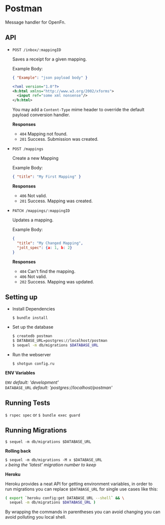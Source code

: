 Postman
=======

Message handler for OpenFn.

API
---

* `POST /inbox/:mappingID`
  
  Saves a receipt for a given mapping.

  Example Body:

  ```json
  { "Example": "json payload body" }
  ```

  ```xml
  <?xml version="1.0"?>
  <h:html xmlns="http://www.w3.org/2002/xforms">
    <input ref="some xml nonsense"/>
  </h:html>
  ```

  You may add a `Content-Type` mime header to override the default
  payload conversion handler.

  **Responses**

  - `404` Mapping not found.
  - `201` Success. Submission was created.

* `POST /mappings`
  
  Create a new Mapping

  Example Body:

  ```json
  { "title": "My First Mapping" }
  ```

  **Responses**

  - `406` Not valid.
  - `201` Success. Mapping was created.

* `PATCH /mappings/:mappingID`
  
  Updates a mapping.

  Example Body:

  ```json
  {
    "title": "My Changed Mapping",
    "jolt_spec": {a: 1, b: 2}
  }
  ```

  **Responses**

  - `404` Can't find the mapping.
  - `406` Not valid.
  - `202` Success. Mapping was updated.

Setting up
----------

- Install Dependencies

  `$ bundle install`

- Set up the database

  ```sh
  $ createdb postman  
  $ DATABASE_URL=postgres://localhost/postman  
  $ sequel -m db/migrations $DATABASE_URL   
  ```

- Run the webserver

  `$ shotgun config.ru`

**ENV Variables**

`ENV`          *default: 'development'*  
`DATABASE_URL` *default: 'postgres://localhost/postman'*

Running Tests
-------------

`$ rspec spec` or `$ bundle exec guard`

Running Migrations
------------------

`$ sequel -m db/migrations $DATABASE_URL` 

**Rolling back**

`$ sequel -m db/migrations -M x $DATABASE_URL`  
*`x` being the 'latest' migration number to keep*  

**Heroku**

Heroku provides a neat API for getting environment variables, in order to
run migrations you can replace `$DATABASE_URL` for single use cases like this:

```sh
( export `heroku config:get DATABASE_URL --shell` && \
  sequel -m db/migrations $DATABASE_URL )
```

By wrapping the commands in parentheses you can avoid changing you can avoid
polluting you local shell.
